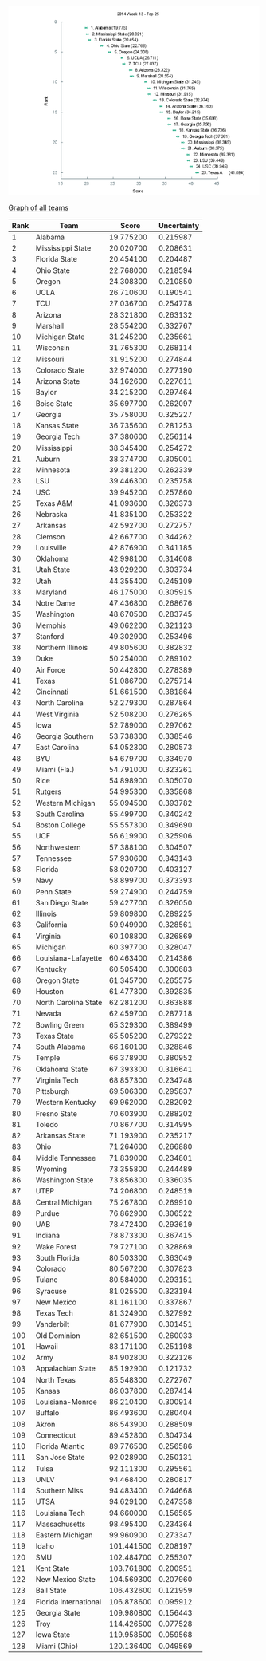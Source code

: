 ![Week 13 Top 25](img/week13-top25.png)

[Graph of all teams](img/week13.png)

 Rank | Team                           | Score      | Uncertainty
------|--------------------------------|------------|------------
    1 | Alabama                   |  19.775200 |   0.215987
    2 | Mississippi State         |  20.020700 |   0.208631
    3 | Florida State             |  20.454100 |   0.204487
    4 | Ohio State                |  22.768000 |   0.218594
    5 | Oregon                    |  24.308300 |   0.210850
    6 | UCLA                      |  26.710600 |   0.190541
    7 | TCU                       |  27.036700 |   0.254778
    8 | Arizona                   |  28.321800 |   0.263132
    9 | Marshall                  |  28.554200 |   0.332767
   10 | Michigan State            |  31.245200 |   0.235661
   11 | Wisconsin                 |  31.765300 |   0.268114
   12 | Missouri                  |  31.915200 |   0.274844
   13 | Colorado State            |  32.974000 |   0.277190
   14 | Arizona State             |  34.162600 |   0.227611
   15 | Baylor                    |  34.215200 |   0.297464
   16 | Boise State               |  35.697700 |   0.262097
   17 | Georgia                   |  35.758000 |   0.325227
   18 | Kansas State              |  36.735600 |   0.281253
   19 | Georgia Tech              |  37.380600 |   0.256114
   20 | Mississippi               |  38.345400 |   0.254272
   21 | Auburn                    |  38.374700 |   0.305001
   22 | Minnesota                 |  39.381200 |   0.262339
   23 | LSU                       |  39.446300 |   0.235758
   24 | USC                       |  39.945200 |   0.257860
   25 | Texas A&M                 |  41.093600 |   0.326373
   26 | Nebraska                  |  41.835100 |   0.253322
   27 | Arkansas                  |  42.592700 |   0.272757
   28 | Clemson                   |  42.667700 |   0.344262
   29 | Louisville                |  42.876900 |   0.341185
   30 | Oklahoma                  |  42.998100 |   0.314608
   31 | Utah State                |  43.929200 |   0.303734
   32 | Utah                      |  44.355400 |   0.245109
   33 | Maryland                  |  46.175000 |   0.305915
   34 | Notre Dame                |  47.436800 |   0.268676
   35 | Washington                |  48.670500 |   0.283745
   36 | Memphis                   |  49.062200 |   0.321123
   37 | Stanford                  |  49.302900 |   0.253496
   38 | Northern Illinois         |  49.805600 |   0.382832
   39 | Duke                      |  50.254000 |   0.289102
   40 | Air Force                 |  50.442800 |   0.278389
   41 | Texas                     |  51.086700 |   0.275714
   42 | Cincinnati                |  51.661500 |   0.381864
   43 | North Carolina            |  52.279300 |   0.287864
   44 | West Virginia             |  52.508200 |   0.276265
   45 | Iowa                      |  52.789000 |   0.297062
   46 | Georgia Southern          |  53.738300 |   0.338546
   47 | East Carolina             |  54.052300 |   0.280573
   48 | BYU                       |  54.679700 |   0.334970
   49 | Miami (Fla.)              |  54.791000 |   0.323261
   50 | Rice                      |  54.898900 |   0.305070
   51 | Rutgers                   |  54.995300 |   0.335868
   52 | Western Michigan          |  55.094500 |   0.393782
   53 | South Carolina            |  55.499700 |   0.340242
   54 | Boston College            |  55.557300 |   0.349690
   55 | UCF                       |  56.619900 |   0.325906
   56 | Northwestern              |  57.388100 |   0.304507
   57 | Tennessee                 |  57.930600 |   0.343143
   58 | Florida                   |  58.020700 |   0.403127
   59 | Navy                      |  58.899700 |   0.373393
   60 | Penn State                |  59.274900 |   0.244759
   61 | San Diego State           |  59.427700 |   0.326050
   62 | Illinois                  |  59.809800 |   0.289225
   63 | California                |  59.949900 |   0.328561
   64 | Virginia                  |  60.108800 |   0.326869
   65 | Michigan                  |  60.397700 |   0.328047
   66 | Louisiana-Lafayette       |  60.463400 |   0.214386
   67 | Kentucky                  |  60.505400 |   0.300683
   68 | Oregon State              |  61.345700 |   0.265575
   69 | Houston                   |  61.477300 |   0.392835
   70 | North Carolina State      |  62.281200 |   0.363888
   71 | Nevada                    |  62.459700 |   0.287718
   72 | Bowling Green             |  65.329300 |   0.389499
   73 | Texas State               |  65.505200 |   0.279322
   74 | South Alabama             |  66.160100 |   0.328846
   75 | Temple                    |  66.378900 |   0.380952
   76 | Oklahoma State            |  67.393300 |   0.316641
   77 | Virginia Tech             |  68.857300 |   0.234748
   78 | Pittsburgh                |  69.506300 |   0.295837
   79 | Western Kentucky          |  69.962000 |   0.282092
   80 | Fresno State              |  70.603900 |   0.288202
   81 | Toledo                    |  70.867700 |   0.314995
   82 | Arkansas State            |  71.193900 |   0.235217
   83 | Ohio                      |  71.264600 |   0.266880
   84 | Middle Tennessee          |  71.839000 |   0.234801
   85 | Wyoming                   |  73.355800 |   0.244489
   86 | Washington State          |  73.856300 |   0.336035
   87 | UTEP                      |  74.206800 |   0.248519
   88 | Central Michigan          |  75.267800 |   0.269910
   89 | Purdue                    |  76.862900 |   0.306522
   90 | UAB                       |  78.472400 |   0.293619
   91 | Indiana                   |  78.873300 |   0.367415
   92 | Wake Forest               |  79.727100 |   0.328869
   93 | South Florida             |  80.503300 |   0.363049
   94 | Colorado                  |  80.567200 |   0.307823
   95 | Tulane                    |  80.584000 |   0.293151
   96 | Syracuse                  |  81.025500 |   0.323194
   97 | New Mexico                |  81.161100 |   0.337867
   98 | Texas Tech                |  81.324900 |   0.327992
   99 | Vanderbilt                |  81.677900 |   0.301451
  100 | Old Dominion              |  82.651500 |   0.260033
  101 | Hawaii                    |  83.171100 |   0.251198
  102 | Army                      |  84.902800 |   0.322126
  103 | Appalachian State         |  85.192900 |   0.121732
  104 | North Texas               |  85.548300 |   0.272767
  105 | Kansas                    |  86.037800 |   0.287414
  106 | Louisiana-Monroe          |  86.210400 |   0.300914
  107 | Buffalo                   |  86.493600 |   0.280404
  108 | Akron                     |  86.543900 |   0.288509
  109 | Connecticut               |  89.452800 |   0.304734
  110 | Florida Atlantic          |  89.776500 |   0.256586
  111 | San Jose State            |  92.028900 |   0.250131
  112 | Tulsa                     |  92.111300 |   0.295561
  113 | UNLV                      |  94.468400 |   0.280817
  114 | Southern Miss             |  94.483400 |   0.244668
  115 | UTSA                      |  94.629100 |   0.247358
  116 | Louisiana Tech            |  94.660000 |   0.156565
  117 | Massachusetts             |  98.495400 |   0.234364
  118 | Eastern Michigan          |  99.960900 |   0.273347
  119 | Idaho                     | 101.441500 |   0.208197
  120 | SMU                       | 102.484700 |   0.255307
  121 | Kent State                | 103.761800 |   0.200951
  122 | New Mexico State          | 104.569300 |   0.207960
  123 | Ball State                | 106.432600 |   0.121959
  124 | Florida International     | 106.878600 |   0.095912
  125 | Georgia State             | 109.980800 |   0.156443
  126 | Troy                      | 114.426500 |   0.077528
  127 | Iowa State                | 119.958500 |   0.059568
  128 | Miami (Ohio)              | 120.136400 |   0.049569
